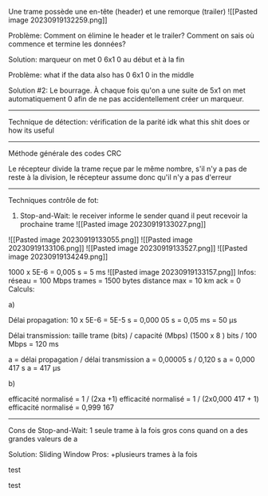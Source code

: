 Une trame possède une en-tête (header) et une remorque (trailer)
![[Pasted image 20230919132259.png]]

Problème: Comment on élimine le header et le trailer? Comment on sais où commence et termine les données?

Solution: marqueur
on met 0 6x1 0 au début et à la fin

Problème: what if the data also has 0 6x1 0 in the middle

Solution #2: Le bourrage. 
À chaque fois qu'on a une suite de 5x1 on met automatiquement 0 afin de ne pas accidentellement créer un marqueur.

-------------------------------------
Technique de détection: vérification de la parité
idk what this shit does or how its useful

---------------------
Méthode générale des codes CRC

Le récepteur divide la trame reçue par le même nombre, s'il n'y a pas de reste à la division, le récepteur assume donc qu'il n'y a pas d'erreur

------------

Techniques contrôle de fot:

1. Stop-and-Wait: le receiver informe le sender quand il peut recevoir la prochaine trame
![[Pasted image 20230919133027.png]]

![[Pasted image 20230919133055.png]]
![[Pasted image 20230919133106.png]]
![[Pasted image 20230919133527.png]]
![[Pasted image 20230919134249.png]]

1000 x 5E-6 = 0,005 s = 5 ms
![[Pasted image 20230919133157.png]]
Infos:
réseau = 100 Mbps
trames = 1500 bytes
distance max = 10 km
ack = 0
Calculs:

a)

Délai propagation: 
10 x 5E-6 = 5E-5 s = 0,000 05 s = 0,05 ms = 50 μs

Délai transmission: 
taille trame (bits) / capacité (Mbps)
(1500 x 8 ) bits / 100 Mbps = 120 ms

a = délai propagation / délai transmission
a = 0,00005 s / 0,120 s
a = 0,000 417 s 
a = 417 μs

b)

efficacité normalisé = 1 / (2xa +1)
efficacité normalisé = 1 / (2x0,000 417 + 1)
efficacité normalisé = 0,999 167


---------------------

Cons de Stop-and-Wait: 1 seule trame à la fois
gros cons quand on a des grandes valeurs de a 

Solution: Sliding Window
Pros: +plusieurs trames à la fois





test

test
